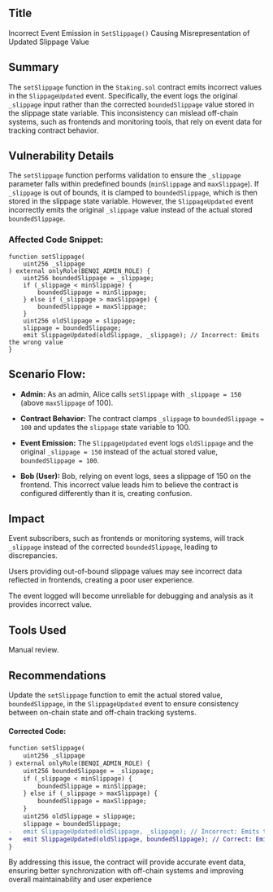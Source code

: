 
## Title
Incorrect Event Emission in `SetSlippage()` Causing Misrepresentation of Updated Slippage Value


## Summary
The `setSlippage` function in the `Staking.sol` contract emits incorrect values in the `SlippageUpdated` event. Specifically, the event logs the original `_slippage` input rather than the corrected `boundedSlippage` value stored in the slippage state variable. This inconsistency can mislead off-chain systems, such as frontends and monitoring tools, that rely on event data for tracking contract behavior.

## Vulnerability Details
The `setSlippage` function performs validation to ensure the `_slippage` parameter falls within predefined bounds (`minSlippage` and `maxSlippage`). If `_slippage` is out of bounds, it is clamped to `boundedSlippage`, which is then stored in the slippage state variable. However, the `SlippageUpdated` event incorrectly emits the original `_slippage` value instead of the actual stored `boundedSlippage`.

### Affected Code Snippet:
```solidity
function setSlippage(
    uint256 _slippage
) external onlyRole(BENQI_ADMIN_ROLE) {
    uint256 boundedSlippage = _slippage;
    if (_slippage < minSlippage) {
        boundedSlippage = minSlippage;
    } else if (_slippage > maxSlippage) {
        boundedSlippage = maxSlippage;
    }
    uint256 oldSlippage = slippage;
    slippage = boundedSlippage;
    emit SlippageUpdated(oldSlippage, _slippage); // Incorrect: Emits the wrong value
}
```
## Scenario Flow:

* **Admin:** As an admin, Alice calls `setSlippage` with `_slippage = 150` (above `maxSlippage` of 100).

* **Contract Behavior:** The contract clamps `_slippage` to `boundedSlippage = 100` and updates the `slippage` state variable to 100.

* **Event Emission:** The `SlippageUpdated` event logs `oldSlippage` and the original `_slippage = 150` instead of the actual stored value, `boundedSlippage = 100`.

* **Bob (User):** Bob, relying on event logs, sees a slippage of 150 on the frontend. This incorrect value leads him to believe the contract is configured differently than it is, creating confusion.


## Impact

Event subscribers, such as frontends or monitoring systems, will track `_slippage` instead of the corrected `boundedSlippage`, leading to discrepancies.

Users providing out-of-bound slippage values may see incorrect data reflected in frontends, creating a poor user experience.

The event logged will become unreliable for debugging and analysis as it provides incorrect value.

## Tools Used

Manual review.

## Recommendations

Update the `setSlippage` function to emit the actual stored value, `boundedSlippage`, in the `SlippageUpdated` event to ensure consistency between on-chain state and off-chain tracking systems.

#### Corrected Code:
```diff
function setSlippage(
    uint256 _slippage
) external onlyRole(BENQI_ADMIN_ROLE) {
    uint256 boundedSlippage = _slippage;
    if (_slippage < minSlippage) {
        boundedSlippage = minSlippage;
    } else if (_slippage > maxSlippage) {
        boundedSlippage = maxSlippage;
    }
    uint256 oldSlippage = slippage;
    slippage = boundedSlippage;
-   emit SlippageUpdated(oldSlippage, _slippage); // Incorrect: Emits the wrong value
+   emit SlippageUpdated(oldSlippage, boundedSlippage); // Correct: Emits the actual stored value
}
```
By addressing this issue, the contract will provide accurate event data, ensuring better synchronization with off-chain systems and improving overall maintainability and user experience
